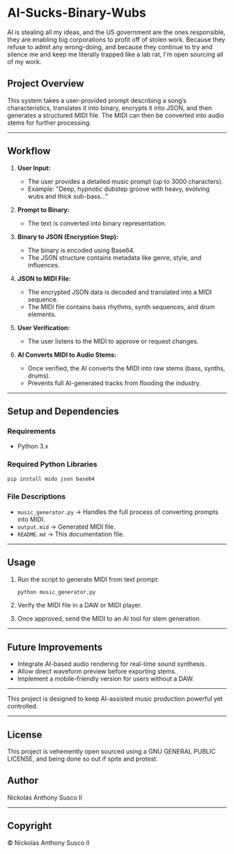 # AI-Sucks-Binary-Wubs

AI is stealing all my ideas, and the US government are the ones responsible, they are enabling big corporations to profit off of stolen work. Because they refuse to admit any wrong-doing, and because they continue to try and silence me and keep me literally trapped like a lab rat, I'm open sourcing all of my work.

## Project Overview

This system takes a user-provided prompt describing a song’s characteristics, translates it into binary, encrypts it into JSON, and then generates a structured MIDI file. The MIDI can then be converted into audio stems for further processing.

---

## Workflow

1. **User Input:**
   - The user provides a detailed music prompt (up to 3000 characters).
   - Example: "Deep, hypnotic dubstep groove with heavy, evolving wubs and thick sub-bass..."

2. **Prompt to Binary:**
   - The text is converted into binary representation.

3. **Binary to JSON (Encryption Step):**
   - The binary is encoded using Base64.
   - The JSON structure contains metadata like genre, style, and influences.

4. **JSON to MIDI File:**
   - The encrypted JSON data is decoded and translated into a MIDI sequence.
   - The MIDI file contains bass rhythms, synth sequences, and drum elements.

5. **User Verification:**
   - The user listens to the MIDI to approve or request changes.

6. **AI Converts MIDI to Audio Stems:**
   - Once verified, the AI converts the MIDI into raw stems (bass, synths, drums).
   - Prevents full AI-generated tracks from flooding the industry.

---

## Setup and Dependencies

### Requirements

- Python 3.x

### Required Python Libraries

```bash
pip install mido json base64
```

### File Descriptions

- `music_generator.py` → Handles the full process of converting prompts into MIDI.
- `output.mid` → Generated MIDI file.
- `README.md` → This documentation file.

---

## Usage

1. Run the script to generate MIDI from text prompt:
   ```bash
   python music_generator.py
   ```

2. Verify the MIDI file in a DAW or MIDI player.

3. Once approved, send the MIDI to an AI tool for stem generation.

---

## Future Improvements

- Integrate AI-based audio rendering for real-time sound synthesis.
- Allow direct waveform preview before exporting stems.
- Implement a mobile-friendly version for users without a DAW.

---

This project is designed to keep AI-assisted music production powerful yet controlled.

---

## License

This project is vehemently open sourced using a GNU GENERAL PUBLIC LICENSE, and being done so out if spite and protest.

## Author

Nickolas Anthony Susco II

---

## Copyright

© Nickolas Anthony Susco II
